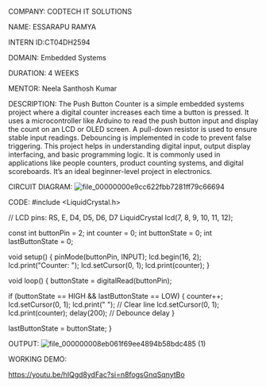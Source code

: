 COMPANY: CODTECH IT SOLUTIONS

NAME: ESSARAPU RAMYA

INTERN ID:CT04DH2594

DOMAIN: Embedded Systems

DURATION: 4 WEEKS

MENTOR: Neela Santhosh Kumar

DESCRIPTION:
The Push Button Counter is a simple embedded systems project where a digital counter increases each time a button is pressed. It uses a microcontroller like Arduino to read the push button input and display the count on an LCD or OLED screen. A pull-down resistor is used to ensure stable input readings. Debouncing is implemented in code to prevent false triggering. This project helps in understanding digital input, output display interfacing, and basic programming logic. It is commonly used in applications like people counters, product counting systems, and digital scoreboards. It’s an ideal beginner-level project in electronics.

CIRCUIT DIAGRAM:
![file_00000000e9cc622fbb7281ff79c66694](https://github.com/user-attachments/assets/473400d1-8b28-4a29-8c3b-bd1456fd8e52)


CODE:
#include <LiquidCrystal.h>

// LCD pins: RS, E, D4, D5, D6, D7
LiquidCrystal lcd(7, 8, 9, 10, 11, 12);

const int buttonPin = 2;
int counter = 0;
int buttonState = 0;
int lastButtonState = 0;

void setup() {
  pinMode(buttonPin, INPUT);
  lcd.begin(16, 2);
  lcd.print("Counter: ");
  lcd.setCursor(0, 1);
  lcd.print(counter);
}

void loop() {
  buttonState = digitalRead(buttonPin);

  if (buttonState == HIGH && lastButtonState == LOW) {
    counter++;
    lcd.setCursor(0, 1);
    lcd.print("                "); // Clear line
    lcd.setCursor(0, 1);
    lcd.print(counter);
    delay(200);  // Debounce delay
  }

  lastButtonState = buttonState;
}

OUTPUT:
![file_000000008eb061f69ee4894b58bdc485 (1)](https://github.com/user-attachments/assets/29eb0981-595d-46d9-8dc8-d7cbe540ce5a)

WORKING DEMO:

https://youtu.be/hIQgd8ydFac?si=n8fogsGnqSqnytBo

